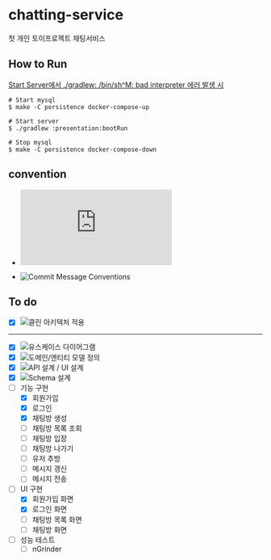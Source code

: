 # chatting-service
첫 개인 토이프로젝트 채팅서비스

## How to Run

[Start Server에서 ./gradlew: /bin/sh^M: bad interpreter 에러 발생 시](https://github.com/dmdwns2/chatting-service/issues/28)

```shell
# Start mysql
$ make -C persistence docker-compose-up

# Start server
$ ./gradlew :presentation:bootRun

# Stop mysql
$ make -C persistence docker-compose-down
```

## convention

- ![Google Java Style Guide](https://google.github.io/styleguide/javaguide.html)

- ![Commit Message Conventions](https://gist.github.com/stephenparish/9941e89d80e2bc58a153)

## To do

- [x] ![클린 아키텍처 적용](https://github.com/dmdwns2/chatting-service/issues/8)
---
- [x] ![유스케이스 다이어그램](https://github.com/dmdwns2/chatting-service/issues/2)
- [x] ![도메인/엔티티 모델 정의](https://github.com/dmdwns2/chatting-service/issues/1) 
- [x] ![API 설계 / UI 설계](https://github.com/dmdwns2/chatting-service/issues/3)
- [x] ![Schema 설계](https://github.com/dmdwns2/chatting-service/issues/7)
- [ ] 기능 구현
  - [x] 회원가입
  - [x] 로그인
  - [x] 채팅방 생성
  - [ ] 채팅방 목록 조회
  - [ ] 채팅방 입장
  - [ ] 채팅방 나가기
  - [ ] 유저 추방
  - [ ] 메시지 갱신
  - [ ] 메시지 전송
- [ ] UI 구현
  - [x] 회원가입 화면
  - [x] 로그인 화면
  - [ ] 채팅방 목록 화면
  - [ ] 채팅방 화면
- [ ] 성능 테스트
  - [ ] nGrinder